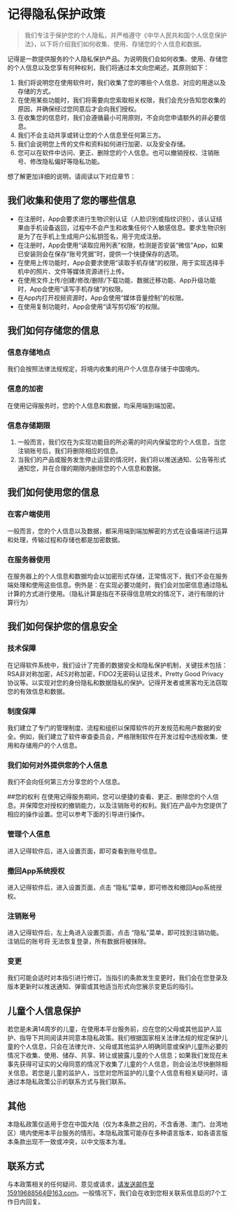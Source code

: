 
# 记得隐私保护政策
>我们专注于保护您的个人隐私，并严格遵守《中华人民共和国个人信息保护法》，以下将介绍我们如何收集、使用、存储您的个人信息和数据。

记得是一款提供服务的个人隐私保护产品。为说明我们会如何收集、使用、存储您的个人信息以及您享有何种权利，我们将通过本文向您阐述，其原则如下：
1. 我们将说明您在使用软件时，我们收集了您的哪些个人信息、对应的用途以及存储的方式。
2. 在使用某些功能时，我们将需要向您索取相关权限，我们会充分告知您收集的原因，并确保经过您同意后才会向我们授权。
3. 在收集您的信息时，我们会遵循最小可用原则，不会向您申请额外的非必要信息。
4. 我们不会主动共享或转让您的个人信息至任何第三方。
5. 我们会说明您上传的文件和资料如何进行加密、以及安全存储。
6. 您可以在软件中访问、更正、删除您的个人信息。也可以撤销授权、注销账号、修改隐私偏好等隐私功能。

想了解更加详细的说明，请阅读以下对应章节：

## 我们收集和使用了您的哪些信息
* 在注册时，App会要求进行生物识别认证（人脸识别或指纹识别），该认证结果由手机设备返回，过程中不会产生和收集任何个人敏感信息。要求生物识别是为了在手机上生成用户公私钥签名，用于完成注册。
* 在注册时，App会使用“读取应用列表”权限，检测是否安装“微信”App，如果已安装则会在保存“账号凭据”时，提供一个快捷保存的选项。
* 在使用上传功能时，App会要求使用“读取手机存储”的权限，用于实现选择手机中的照片、文件等媒体资源进行上传。
* 在使用文件上传/创建/修改/删除/下载功能、数据迁移功能、App升级功能时，App会使用“读写手机存储”的权限。
* 在App内打开视频资源时，App会使用“媒体音量控制”的权限。
* 在使用复制功能时，App会使用“读写剪切板”的权限。

##  我们如何存储您的信息
### 信息存储地点
我们会按照法律法规规定，将境内收集的用户个人信息存储于中国境内。

### 信息的加密
在使用记得服务时，您的个人信息和数据，均采用端到端加密。

### 信息存储期限
1. 一般而言，我们仅在为实现功能目的所必需的时间内保留您的个人信息，当您注销账号后，我们将删除相应的信息。
2. 当我们的产品或服务发生停止运营的情况时，我们将以推送通知、公告等形式通知您，并在合理的期限内删除您的个人信息和数据。

## 我们如何使用您的信息

### 在客户端使用
一般而言，您的个人信息以及数据，都采用端到端加解密的方式在设备端进行运算和处理，传输过程和存储也都是加密数据。

### 在服务器使用
在服务器上的个人信息和数据均会以加密形式存储，正常情况下，我们不会在服务端处理和使用这些信息。例外是：在实现必要功能时，我们会对加密信息通过隐私计算的方式进行使用。（隐私计算是指在不获得信息明文的情况下，进行有限的计算行为）

## 我们如何保护您的信息安全

### 技术保障
在记得软件系统中，我们设计了完善的数据安全和隐私保护机制，关键技术包括：RSA非对称加密，AES对称加密，FIDO2无密码认证技术，Pretty Good Privacy协议等。以实现对您的身份隐私和数据隐私的保护。记得开发者或黑客均无法窃取您的有效信息和数据。

### 制度保障
我们建立了专门的管理制度、流程和组织以保障软件的开发规范和用户数据的安全。例如，我们建立了软件审查委员会，严格限制软件在开发过程中违规收集、使用和存储用户的个人信息。

### 我们如何对外提供您的个人信息
我们不会向任何第三方分享您的个人信息。

##您的权利
在使用记得服务期间，您可以便捷的查看、更正、删除您的个人信息。并保障您对授权的撤销能力，以及注销账号的权利。我们在产品中为您提供了相应的操作设置。您可以参考下面的引导进行操作。
### 管理个人信息
进入记得软件后，进入设置页面，即可查看到账号信息。

### 撤回App系统授权
进入记得软件后，进入设置页面，点击 “隐私”菜单，即可修改和撤回App系统授权。

### 注销账号
进入记得软件后，左上角进入设置页面，点击 “隐私”菜单，即可找到注销功能。注销后的账号将
无法恢复登录，所有数据将被抹除。

### 变更
我们可能会适时对本指引进行修订。当指引的条款发生变更时，我们会在您登录及版本更新时以推送通知、弹窗或其他适当形式向您展示变更后的指引。

## 儿童个人信息保护
若您是未满14周岁的儿童，在使用本平台服务前，应在您的父母或其他监护人监护、指导下共同阅读并同意本隐私政策。我们根据国家相关法律法规的规定保护儿童的个人信息，只会在法律允许、父母或其他监护人明确同意或保护儿童所必要的情况下收集、使用、储存、共享、转让或披露儿童的个人信息；如果我们发现在未事先获得可证实的父母同意的情况下收集了儿童的个人信息，则会设法尽快删除相关信息。若您是儿童的监护人，当您对您所监护的儿童个人信息有相关疑问时，请通过本隐私政策公示的联系方式与我们联系。

## 其他
本隐私政策仅适用于您在中国大陆（仅为本条款之目的，不含香港、澳门、台湾地区）境内使用本平台服务的情形。本隐私政策可能存在多种语言版本，如各语言版本条款出现不一致或冲突，以中文版本为准。

## 联系方式
与本政策相关的任何疑问、意见或请求，请发送邮件至15919688564@163.com。一般情况下，我们会在收到您相关联系信息后的7个工作日内回复。
